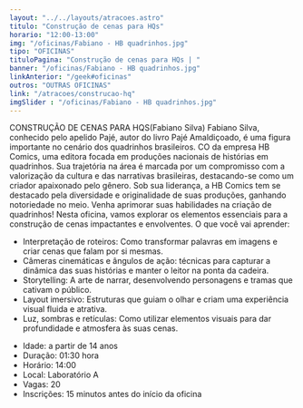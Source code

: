 ```yaml
---
layout: "../../layouts/atracoes.astro"
titulo: "Construção de cenas para HQs"
horario: "12:00-13:00"
img: "/oficinas/Fabiano - HB quadrinhos.jpg"
tipo: "OFICINAS"
tituloPagina: "Construção de cenas para HQs | "
banner: "/oficinas/Fabiano - HB quadrinhos.jpg"
linkAnterior: "/geek#oficinas"
outros: "OUTRAS OFICINAS"
link: "/atracoes/construcao-hq"
imgSlider : "/oficinas/Fabiano - HB quadrinhos.jpg"
---
```


CONSTRUÇÃO DE CENAS PARA HQS(Fabiano Silva)
Fabiano Silva, conhecido pelo apelido Pajé, autor do livro Pajé Amaldiçoado, é uma figura importante no cenário dos quadrinhos brasileiros. CO da empresa HB Comics, uma editora focada em produções nacionais de histórias em quadrinhos. Sua trajetória 
na área é marcada por um compromisso com a valorização da cultura e das narrativas brasileiras, destacando-se como um criador apaixonado pelo gênero. Sob sua liderança, a HB Comics tem se destacado pela diversidade e originalidade de suas produções, ganhando notoriedade no meio.
Venha aprimorar suas habilidades na criação de quadrinhos! Nesta oficina, vamos explorar os elementos essenciais para a construção de cenas impactantes e envolventes.
O que você vai aprender:
* Interpretação de roteiros: Como transformar palavras em imagens e criar cenas que falam por si mesmas.
* Câmeras cinemáticas e ângulos de ação: técnicas para capturar a dinâmica das suas histórias e manter o leitor na ponta da cadeira.
* Storytelling: A arte de narrar, desenvolvendo personagens e tramas que cativam o público.
* Layout imersivo: Estruturas que guiam o olhar e criam uma experiência visual fluida e atrativa.
* Luz, sombras e retículas: Como utilizar elementos visuais para dar profundidade e atmosfera às suas cenas.
- Idade: a partir de 14 anos
- Duração: 01:30 hora
- Horário: 14:00
- Local: Laboratório A
- Vagas: 20
- Inscrições: 15 minutos antes do início da oficina

